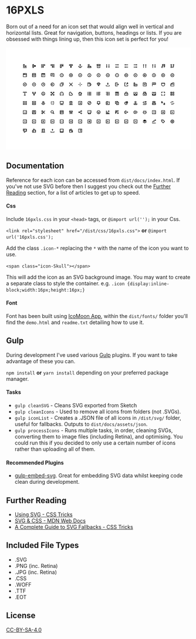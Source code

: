 # 16PXLS

Born out of a need for an icon set that would align well in vertical and horizontal lists. Great for navigation, buttons, headings or lists. If you are obsessed with things lining up, then this icon set is perfect for you!

![Alt text](/dist/docs/assets/images/readme.png?raw=true "Preview of Icons")

## Documentation

Reference for each icon can be accessed from `dist/docs/index.html`.
If you've not use SVG before then I suggest you check out the [Further Reading](#further-reading) section, for a list of articles to get up to speed.

#### Css

Include `16pxls.css` in your `<head>` tags, or `@import url('');` in your Css.

`<link rel="stylesheet" href="/dist/css/16pxls.css">` **or** `@import url('16pxls.css');`

Add the class `.icon-*` replacing the `*` with the name of the icon you want to use.

`<span class="icon-Skull"></span>`

This will add the icon as an SVG background image. You may want to create a separate class to style the container. e.g. `.icon {display:inline-block;width:16px;height:16px;}`

#### Font

Font has been built using [IcoMoon App](https://icomoon.io/), within the `dist/fonts/` folder you'll find the `demo.html` and `readme.txt` detailing how to use it.

## Gulp

During development I've used various [Gulp](http://gulpjs.com) plugins. If you want to take advantage of these you can.

`npm install` **or** `yarn install` depending on your preferred package manager.

#### Tasks

- `gulp cleanSVG` - Cleans SVG exported from Sketch
- `gulp cleanIcons` - Used to remove all icons from folders (not .SVGs).
- `gulp iconList` - Creates a .JSON file of all icons in `/dist/svg/` folder, useful for fallbacks. Outputs to `dist/docs/assets/json`.
- `gulp processIcons` - Runs multiple tasks, in order, cleaning SVGs, converting them to image files (including Retina), and optimising. You could run this if you decided to only use a certain number of icons rather than uploading all of them.

#### Recommended Plugins

- [gulp-embed-svg](https://www.npmjs.com/package/gulp-embed-svg). Great for embedding SVG data whilst keeping code clean during development.

## Further Reading

- [Using SVG - CSS Tricks](https://css-tricks.com/using-svg/)
- [SVG & CSS - MDN Web Docs](https://developer.mozilla.org/en-US/docs/Web/SVG/Tutorial/SVG_and_CSS)
- [A Complete Guide to SVG Fallbacks - CSS Tricks](https://css-tricks.com/a-complete-guide-to-svg-fallbacks/)

## Included File Types

- .SVG
- .PNG (inc. Retina)
- .JPG (inc. Retina)
- .CSS
- .WOFF
- .TTF
- .EOT

## License

[CC-BY-SA-4.0](http://creativecommons.org/licenses/by-sa/4.0/)
